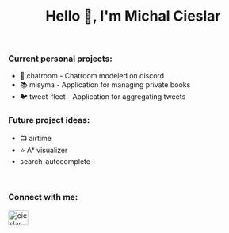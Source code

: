 <h1 align="center">Hello 👋, I'm Michal Cieslar</h1>

<br/>

<h3>Current personal projects:</h3>
<ul>
  <li>📨 chatroom - Chatroom modeled on discord</li>
  <li>📚 misyma - Application for managing private books</li>
  <li>🐦 tweet-fleet - Application for aggregating tweets</li>
</ul>


<h3>Future project ideas:</h3>
<ul>
  <li>📺 airtime</li>
  <li>⭐ A* visualizer</li>
  <li>search-autocomplete</li>
</ul>

<br/>

<h3>Connect with me:</h3>
<a href="https://www.linkedin.com/in/cieslarmichal" target="blank">
  <img align="center" src="https://raw.githubusercontent.com/rahuldkjain/github-profile-readme-generator/master/src/images/icons/Social/linked-in-alt.svg" alt="cieslarmichal" height="30" width="40" />
</a>
